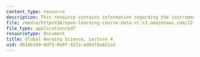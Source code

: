 ```yaml
---
content_type: resource
description: This resource contains information regarding the instrumental record.
file: /media/https%3A/open-learning-course-data-rc.s3.amazonaws.com/12-340-global-warming-science-spring-2012/db18b3490df50e07427aed64f8a421a3_MIT12_340S12_lec4.pdf
file_type: application/pdf
resourcetype: Document
title: Global Warming Science, Lecture 4
uid: db18b349-0df5-0e07-427a-ed64f8a421a3
---
```

